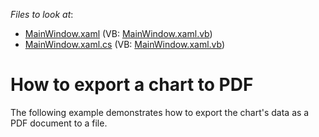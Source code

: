 <!-- default file list -->
*Files to look at*:

* [MainWindow.xaml](./CS/ExportToPdf/MainWindow.xaml) (VB: [MainWindow.xaml.vb](./VB/ExportToPdf/MainWindow.xaml.vb))
* [MainWindow.xaml.cs](./CS/ExportToPdf/MainWindow.xaml.cs) (VB: [MainWindow.xaml.vb](./VB/ExportToPdf/MainWindow.xaml.vb))
<!-- default file list end -->
# How to export a chart to PDF


The following example demonstrates how to export the chart's data as a PDF document to a file.

<br/>


